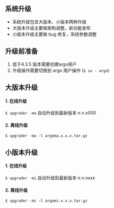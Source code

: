 ## 系统升级
  * 系统升级包含大版本、小版本两种升级
  * 大版本升级主要做架构调整，新功能发布
  * 小版本升级主要做 bug 修复，系统参数调整
## 升级前准备
1. 低于4.3.5 版本需要创建argo用户  
2. 升级操作需要切换到 argo 用户操作 (`$ su - argo`)
## 大版本升级
#### 1. 在线升级    
  `$ upgrader -ma`    自动升级到最新版本 n.n.x000
#### 2. 离线升级  
  `$ upgrader -ma -l argoma.x.x.x.tar.gz`
## 小版本升级
#### 1. 在线升级  
  `$ upgrader -mi`     自动升级到最新版本 n.n.nxxx
#### 2. 离线升级
   `$ upgrader -mi -l argomi.x.x.x.tar.gz`

